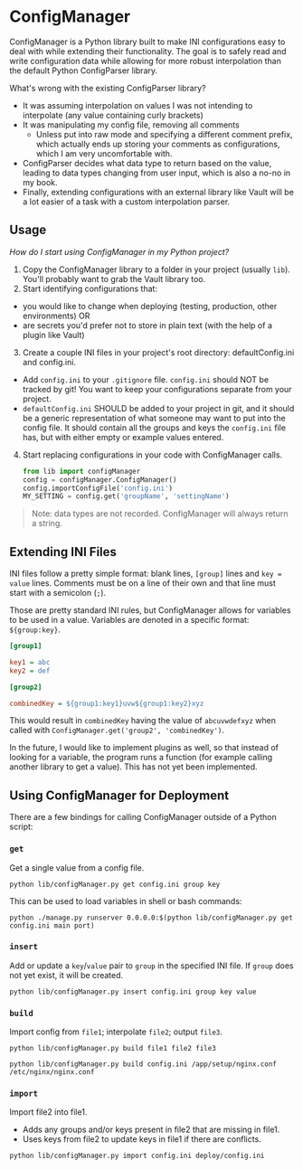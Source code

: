 # ConfigManager

ConfigManager is a Python library built to make INI configurations easy to deal with while extending their functionality. The goal is to safely read and write configuration data while allowing for more robust interpolation than the default Python ConfigParser library.

What's wrong with the existing ConfigParser library?

- It was assuming interpolation on values I was not intending to interpolate (any value containing curly brackets)
- It was manipulating my config file, removing all comments
    - Unless put into raw mode and specifying a different comment prefix, which actually ends up storing your comments as configurations, which I am very uncomfortable with.
- ConfigParser decides what data type to return based on the value, leading to data types changing from user input, which is also a no-no in my book.
- Finally, extending configurations with an external library like Vault will be a lot easier of a task with a custom interpolation parser.

## Usage

*How do I start using ConfigManager in my Python project?*

1. Copy the ConfigManager library to a folder in your project (usually `lib`). You'll probably want to grab the Vault library too.
2. Start identifying configurations that:
  - you would like to change when deploying (testing, production, other environments)
OR
  - are secrets you'd prefer not to store in plain text (with the help of a plugin like Vault)
3. Create a couple INI files in your project's root directory: defaultConfig.ini and config.ini.
  - Add `config.ini` to your `.gitignore` file. `config.ini` should NOT be tracked by git! You want to keep your configurations separate from your project.
  - `defaultConfig.ini` SHOULD be added to your project in git, and it should be a generic representation of what someone may want to put into the config file. It should contain all the groups and keys the `config.ini` file has, but with either empty or example values entered.
4. Start replacing configurations in your code with ConfigManager calls.
    ```py
    from lib import configManager
    config = configManager.ConfigManager()
    config.importConfigFile('config.ini')
    MY_SETTING = config.get('groupName', 'settingName')
    ```

> Note: data types are not recorded. ConfigManager will always return a string.

## Extending INI Files

INI files follow a pretty simple format: blank lines, `[group]` lines and `key = value` lines. Comments must be on a line of their own and that line must start with a semicolon (`;`).

Those are pretty standard INI rules, but ConfigManager allows for variables to be used in a value. Variables are denoted in a specific format: `${group:key}`.

```ini
[group1]

key1 = abc
key2 = def

[group2]

combinedKey = ${group1:key1}uvw${group1:key2}xyz
```

This would result in `combinedKey` having the value of `abcuvwdefxyz` when called with `ConfigManager.get('group2', 'combinedKey')`.

In the future, I would like to implement plugins as well, so that instead of looking for a variable, the program runs a function (for example calling another library to get a value). This has not yet been implemented.

## Using ConfigManager for Deployment

There are a few bindings for calling ConfigManager outside of a Python script:

### `get`

Get a single value from a config file.

`python lib/configManager.py get config.ini group key`

This can be used to load variables in shell or bash commands:

`python ./manage.py runserver 0.0.0.0:$(python lib/configManager.py get config.ini main port)`

### `insert`

Add or update a `key`/`value` pair to `group` in the specified INI file. If `group` does not yet exist, it will be created.

`python lib/configManager.py insert config.ini group key value`

### `build`

Import config from `file1`; interpolate `file2`; output `file3`.

`python lib/configManager.py build file1 file2 file3`

`python lib/configManager.py build config.ini /app/setup/nginx.conf /etc/nginx/nginx.conf`

### `import`

Import file2 into file1.

- Adds any groups and/or keys present in file2 that are missing in file1.
- Uses keys from file2 to update keys in file1 if there are conflicts.

`python lib/configManager.py import config.ini deploy/config.ini`
